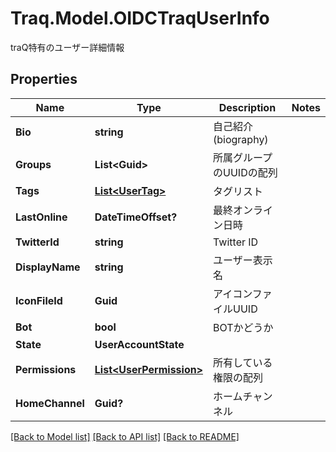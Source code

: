 # Traq.Model.OIDCTraqUserInfo
traQ特有のユーザー詳細情報

## Properties

Name | Type | Description | Notes
------------ | ------------- | ------------- | -------------
**Bio** | **string** | 自己紹介(biography) | 
**Groups** | **List&lt;Guid&gt;** | 所属グループのUUIDの配列 | 
**Tags** | [**List&lt;UserTag&gt;**](UserTag.md) | タグリスト | 
**LastOnline** | **DateTimeOffset?** | 最終オンライン日時 | 
**TwitterId** | **string** | Twitter ID | 
**DisplayName** | **string** | ユーザー表示名 | 
**IconFileId** | **Guid** | アイコンファイルUUID | 
**Bot** | **bool** | BOTかどうか | 
**State** | **UserAccountState** |  | 
**Permissions** | [**List&lt;UserPermission&gt;**](UserPermission.md) | 所有している権限の配列 | 
**HomeChannel** | **Guid?** | ホームチャンネル | 

[[Back to Model list]](../README.md#documentation-for-models) [[Back to API list]](../README.md#documentation-for-api-endpoints) [[Back to README]](../README.md)

